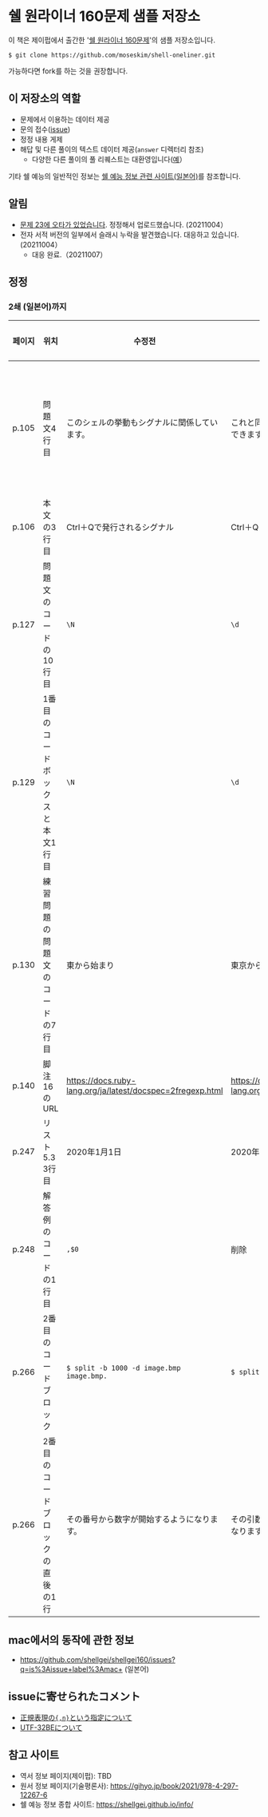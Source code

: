 # 쉘 원라이너 160문제 샘플 저장소

이 책은 제이펍에서 출간한 '[쉘 원라이너 160문제]()'의 샘플 저장소입니다.

```
$ git clone https://github.com/moseskim/shell-oneliner.git
```

가능하다면 fork를 하는 것을 권장합니다.

## 이 저장소의 역할

- 문제에서 이용하는 데이터 제공
- 문의 접수([issue](https://github.com/moseskim/shell-oneliner/issues))
- 정정 내용 게제
- 해답 및 다른 풀이의 텍스트 데이터 제공(`answer` 디렉터리 참조)
  - 다양한 다른 풀이의 풀 리퀘스트는 대환영입니다([예](https://github.com/shellgei/shellgei160/pull/34)）

기타 쉘 예능의 일반적인 정보는 [쉘 예능 정보 관련 사이트(일본어)](https://github.com/moseskim/shell-oneliner/wiki/%EC%89%98-%EC%98%88%EB%8A%A5-%EA%B4%80%EB%A0%A8-%EC%A0%95%EB%B3%B4-%EC%82%AC%EC%9D%B4%ED%8A%B8-%EB%AA%A8%EC%9D%8C)를 참조합니다.

## 알림

* [문제 23에 오타가 있었습니다](https://github.com/shellgei/shellgei160/issues/6). 정정해서 업로드했습니다. (20211004）
* 전자 서적 버전의 일부에서 슬래시 누락을 발견했습니다. 대응하고 있습니다. (20211004）
    * 대응 완료.（20211007） 

## 정정

### 2쇄 (일본어)까지

|페이지|위치|수정전|수정후|발견자/상황|코멘트(주로 우에다)|
|-----|--------------------|-------------|----------------|----------|----------|
|p.105  |問題文4行目|このシェルの挙動もシグナルに関係しています。|これと同じような挙動はシグナルでも実現できます。| [issue6](https://github.com/shellgei/shellgei160/issues/6)|たぶん私が筆を入れたときに埋め込み -> みんなスルーという状況で発生したような気が・・・|
|p.106 |本文の3行目|Ctrl＋Qで発行されるシグナル|Ctrl＋Qと同じ働きをするシグナル|同上|同上|
|p.127 |問題文のコードの10行目|`\N`|`\d`|[issue8](https://github.com/shellgei/shellgei160/issues/8)|あれ・・・なんでだろう・・・|
|p.129 |1番目のコードボックスと本文1行目|`\N`|`\d`|同上|同上|
|p.130 |練習問題の問題文のコードの7行目|東から始まり|東京から始まり|[issue9](https://github.com/shellgei/shellgei160/issues/9)|不注意でした。|
|p.140 |脚注16のURL|https://docs.ruby-lang.org/ja/latest/docspec=2fregexp.html|https://docs.ruby-lang.org/ja/latest/doc/spec=2fregexp.html|[issue10](https://github.com/shellgei/shellgei160/issues/10)|すみません!|
|p.247 |リスト5.3 3行目|2020年1月1日|2020年8月1日|[issue23](https://github.com/shellgei/shellgei160/issues/23)|不注意でした。|
|p.248 |解答例のコードの1行目|`,$0`|削除|[issue23](https://github.com/shellgei/shellgei160/issues/23)|間違いですが残っていても動くのでスルーされたようです。|
|p.266| 2番目のコードブロック | `$ split -b 1000 -d image.bmp image.bmp.` | `$ split -b 1000 image.bmp image.bmp.` | [issue27](https://github.com/shellgei/shellgei160/issues/27) | `-d`を使った没案の一部消し忘れのようです。 |
|p.266| 2番目のコードブロックの直後の1行 | その番号から数字が開始するようになります。 | その引数の番号から数字が開始するようになります。 | [issue27](https://github.com/shellgei/shellgei160/issues/27) | 同上 |

## mac에서의 동작에 관한 정보

* https://github.com/shellgei/shellgei160/issues?q=is%3Aissue+label%3Amac+ (일본어)

## issueに寄せられたコメント

* [正規表現の`{,n}`という指定について](https://github.com/shellgei/shellgei160/issues/7)
* [UTF-32BEについて](https://github.com/shellgei/shellgei160/issues/28)

## 참고 사이트

- 역서 정보 페이지(제이펍): TBD
- 원서 정보 페이지(기술평론사): https://gihyo.jp/book/2021/978-4-297-12267-6
- 쉘 예능 정보 종합 사이트: https://shellgei.github.io/info/

